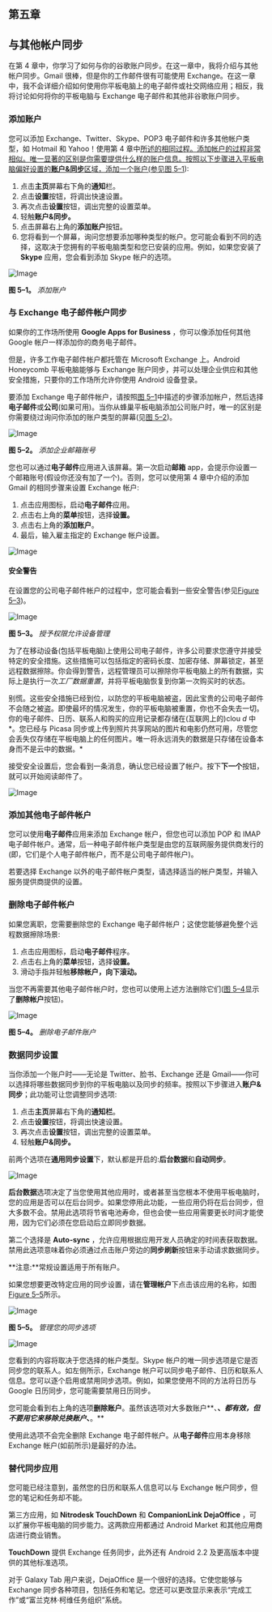 ## 第五章

## 与其他帐户同步

在第 4 章中，你学习了如何与你的谷歌账户同步。在这一章中，我将介绍与其他帐户同步。Gmail 很棒，但是你的工作邮件很有可能使用 Exchange。在这一章中，我不会详细介绍如何使用你平板电脑上的电子邮件或社交网络应用；相反，我将讨论如何将你的平板电脑与 Exchange 电子邮件和其他非谷歌账户同步。

### 添加账户

您可以添加 Exchange、Twitter、Skype、POP3 电子邮件和许多其他帐户类型，如 Hotmail 和 Yahoo！使用第 4 章中[所述的相同过程。添加帐户的过程非常相似。唯一显著的区别是你需要提供什么样的账户信息。按照以下步骤进入平板电脑偏好设置的**账户&同步**区域，添加一个账户(参见](04.html#ch4)[图 5–1](#fig_5_1)):

1.  点击**主页**屏幕右下角的**通知**栏。
2.  点击**设置**按钮，将调出快速设置。
3.  再次点击**设置**按钮，调出完整的设置菜单。
4.  轻触**账户&同步。**
5.  点击屏幕右上角的**添加账户**按钮。
6.  您将看到一个屏幕，询问您想要添加哪种类型的帐户。您可能会看到不同的选择，这取决于您拥有的平板电脑类型和您已安装的应用。例如，如果您安装了 **Skype** 应用，您会看到添加 Skype 帐户的选项。

![Image](img/0501.jpg)

**图 5–1。** *添加账户*

### 与 Exchange 电子邮件帐户同步

如果你的工作场所使用 **Google Apps for Business** ，你可以像添加任何其他 Google 帐户一样添加你的商务电子邮件。

但是，许多工作电子邮件帐户都托管在 Microsoft Exchange 上。Android Honeycomb 平板电脑能够与 Exchange 账户同步，并可以处理企业供应和其他安全措施，只要你的工作场所允许你使用 Android 设备登录。

要添加 Exchange 电子邮件帐户，请按照[图 5–1](#fig_5_1)中描述的步骤添加帐户，然后选择**电子邮件**或**公司**(如果可用)。当你从蜂巢平板电脑添加公司账户时，唯一的区别是你需要绕过询问你添加的账户类型的屏幕(见[图 5–2](#fig_5_2))。

![Image](img/0502.jpg)

**图 5–2。** *添加企业邮箱账号*

您也可以通过**电子邮件**应用进入该屏幕。第一次启动**邮箱** app，会提示你设置一个邮箱账号(假设你还没有加了一个)。否则，您可以使用第 4 章中介绍的添加 Gmail 的相同步骤来设置 Exchange 帐户:

1.  点击应用图标，启动**电子邮件**应用。
2.  点击右上角的**菜单**按钮，选择**设置。**
3.  点击右上角的**添加账户**。
4.  最后，输入雇主指定的 Exchange 帐户设置。

![Image](img/U0501.jpg)

#### 安全警告

在设置您的公司电子邮件帐户的过程中，您可能会看到一些安全警告(参见[Figure 5–3](#fig_5_3))。

![Image](img/0503.jpg)

**图 5–3。** *授予权限允许设备管理*

为了在移动设备(包括平板电脑)上使用公司电子邮件，许多公司要求您遵守并接受特定的安全措施。这些措施可以包括指定的密码长度、加密存储、屏幕锁定，甚至远程数据擦除。你会得到警告，远程管理员可以擦除你平板电脑上的所有数据，实际上是执行一次*工厂数据重置*，并将平板电脑恢复到你第一次购买时的状态。

别慌。这些安全措施已经到位，以防您的平板电脑被盗，因此宝贵的公司电子邮件不会随之被盗。即使最坏的情况发生，你的平板电脑被重置，你也不会失去一切。你的电子邮件、日历、联系人和购买的应用记录都存储在(互联网上的)clou *d* 中*。您已经与 Picasa 同步或上传到照片共享网站的图片和电影仍然可用，尽管您会丢失仅存储在平板电脑上的任何图片。唯一将永远消失的数据是只存储在设备本身而不是云中的数据。*

接受安全设置后，您会看到一条消息，确认您已经设置了帐户。按下**下一个**按钮，就可以开始阅读邮件了。

![Image](img/U0502.jpg)

### 添加其他电子邮件帐户

您可以使用**电子邮件**应用来添加 Exchange 帐户，但您也可以添加 POP 和 IMAP 电子邮件帐户。通常，后一种电子邮件帐户类型是由您的互联网服务提供商发行的(即，它们是个人电子邮件帐户，而不是公司电子邮件帐户)。

若要选择 Exchange 以外的电子邮件帐户类型，请选择适当的帐户类型，并输入服务提供商提供的设置。

### 删除电子邮件帐户

如果您离职，您需要删除您的 Exchange 电子邮件帐户；这使您能够避免整个远程数据擦除场景:

1.  点击应用图标，启动**电子邮件**程序。
2.  点击右上角的**菜单**按钮，选择**设置。**
3.  滑动手指并轻触**移除帐户，向下滚动。**

当您不再需要其他电子邮件帐户时，您也可以使用上述方法删除它们([图 5–4](#fig_5_4)显示了**删除帐户**按钮)。

![Image](img/0504.jpg)

**图 5–4。** *删除电子邮件账户*

### 数据同步设置

当你添加一个账户时——无论是 Twitter、脸书、Exchange 还是 Gmail——你可以选择将哪些数据同步到你的平板电脑以及同步的频率。按照以下步骤进入**账户&同步**；此功能可让您调整同步选项:

1.  点击**主页**屏幕右下角的**通知栏**。
2.  点击**设置**按钮，将调出快速设置。
3.  再次点击**设置**按钮，调出完整的设置菜单。
4.  轻触**账户&同步。**

前两个选项在**通用同步设置**下，默认都是开启的:**后台数据**和**自动同步**。

![Image](img/U0503.jpg)

**后台数据**选项决定了当您使用其他应用时，或者甚至当您根本不使用平板电脑时，您的应用是否可以在后台同步。如果您停用此功能，一些应用仍将在后台同步，但大多数不会。禁用此选项将节省电池寿命，但也会使一些应用需要更长时间才能使用，因为它们必须在您启动后立即同步数据。

第二个选择是 **Auto-sync** ，允许应用根据应用开发人员确定的时间表获取数据。禁用此选项意味着你必须通过点击账户旁边的**同步刷新**按钮来手动请求数据同步。

**注意:**常规设置适用于所有账户。

如果您想要更改特定应用的同步设置，请在**管理帐户**下点击该应用的名称，如图[Figure 5–5](#fig_5_5)所示。

![Image](img/0505.jpg)

**图 5–5。** *管理您的同步选项*

![Image](img/U0504.jpg)

您看到的内容将取决于您选择的帐户类型。Skype 帐户的唯一同步选项是它是否同步您的联系人。如左侧所示，Exchange 帐户可以同步电子邮件、日历和联系人信息。您可以逐个启用或禁用同步选项。例如，如果您使用不同的方法将日历与 Google 日历同步，您可能需要禁用日历同步。

您可能会看到右上角的选项**删除账户**。虽然该选项对大多数账户**、**、*都有效，但不要用它来移除兑换账户*、**。**

使用此选项不会完全删除 Exchange 电子邮件帐户。从**电子邮件**应用本身移除 Exchange 帐户(如前所示)是最好的办法。

### 替代同步应用

您可能已经注意到，虽然您的日历和联系人信息可以与 Exchange 帐户同步，但您的笔记和任务却不能。

第三方应用，如 **Nitrodesk TouchDown** 和 **CompanionLink DejaOffice** ，可以扩展你平板电脑的同步能力。这两款应用都通过 Android Market 和其他应用商店进行商业销售。

**TouchDown** 提供 Exchange 任务同步，此外还有 Android 2.2 及更高版本中提供的其他标准选项。

对于 Galaxy Tab 用户来说，DejaOffice 是一个很好的选择。它使您能够与 Exchange 同步各种项目，包括任务和笔记。您还可以更改显示来表示“完成工作”或“富兰克林·柯维任务组织”系统。